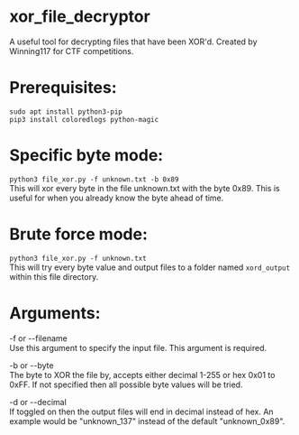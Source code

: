 
# xor_file_decryptor
A useful tool for decrypting files that have been XOR'd.
Created by Winning117 for CTF competitions.

# Prerequisites:
`sudo apt install python3-pip`<br>
`pip3 install coloredlogs python-magic`<br>

# Specific byte mode:
`python3 file_xor.py -f unknown.txt -b 0x89`<br>
This will xor every byte in the file unknown.txt with the byte 0x89. This is useful for when you already know the byte ahead of time.<br>

# Brute force mode:
`python3 file_xor.py -f unknown.txt`<br>
This will try every byte value and output files to a folder named `xord_output` within this file directory.<br>

# Arguments:
-f or --filename<br>
Use this argument to specify the input file. This argument is required.<br>

-b or --byte<br>
The byte to XOR the file by, accepts either decimal 1-255 or hex 0x01 to 0xFF. If not specified then all possible byte values will be tried.<br>

-d or --decimal<br>
If toggled on then the output files will end in decimal instead of hex. An example would be "unknown_137" instead of the default "unknown_0x89".<br>
